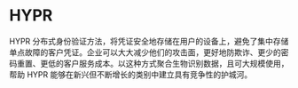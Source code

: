 # 

# HYPR

HYPR 分布式身份验证方法，将凭证安全地存储在用户的设备上，避免了集中存储单点故障的客户凭证。企业可以大大减少他们的攻击面，更好地防欺诈、更少的密码重置、更低的客户服务成本。以这种方式聚合生物识别数据，且可大规模使用，帮助 HYPR 能够在新兴但不断增长的类别中建立具有竞争性的护城河。


